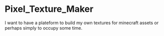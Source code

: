 # Pixel_Texture_Maker
I want to have a plateform to build my own textures for minecraft assets or perhaps simply to occupy some time.